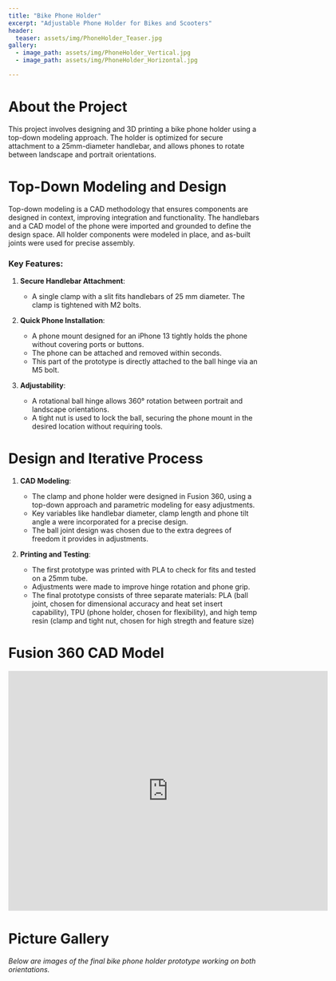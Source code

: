 ```yaml
---
title: "Bike Phone Holder"
excerpt: "Adjustable Phone Holder for Bikes and Scooters"
header:
  teaser: assets/img/PhoneHolder_Teaser.jpg
gallery:
  - image_path: assets/img/PhoneHolder_Vertical.jpg
  - image_path: assets/img/PhoneHolder_Horizontal.jpg

---
```


# About the Project

This project involves designing and 3D printing a bike phone holder using a top-down modeling approach. The holder is optimized for secure attachment to a 25mm-diameter handlebar, and allows phones to rotate between landscape and portrait orientations.

# Top-Down Modeling and Design

Top-down modeling is a CAD methodology that ensures  components are designed in context, improving integration and functionality. The handlebars and a CAD model of the phone were imported and grounded to define the design space. All holder components were modeled in place, and as-built joints were used for precise assembly.

### Key Features:
1. **Secure Handlebar Attachment**:
   - A single clamp with a slit fits handlebars of 25 mm diameter. The clamp is tightened with M2 bolts.

2. **Quick Phone Installation**:
   - A phone mount designed for an iPhone 13 tightly holds the phone without covering ports or buttons.
   - The phone can be attached and removed within seconds.
   - This part of the prototype is directly attached to the ball hinge via an M5 bolt.

3. **Adjustability**:
   - A rotational ball hinge allows 360° rotation between portrait and landscape orientations.
   - A tight nut is used to lock the ball, securing the phone mount in the desired location without requiring tools.

# Design and Iterative Process

1. **CAD Modeling**:
   - The clamp and phone holder were designed in Fusion 360, using a top-down approach and parametric modeling for easy adjustments.
   - Key variables like handlebar diameter, clamp length and phone tilt angle a were incorporated for a precise design.
   - The ball joint design was chosen due to the extra degrees of freedom it provides in adjustments.

2. **Printing and Testing**:
   - The first prototype was printed with PLA to check for fits  and tested on a 25mm tube.
   - Adjustments were made to improve hinge rotation and phone grip.
   - The final prototype consists of three separate materials: PLA (ball joint, chosen for dimensional accuracy and heat set insert capability), TPU (phone holder, chosen for flexibility), and high temp resin (clamp and tight nut, chosen for high stregth and feature size)


# Fusion 360 CAD Model

<iframe src="https://vanderbilt643.autodesk360.com/shares/public/SH286ddQT78850c0d8a454b25e577f9993e7?mode=embed" width="640" height="480" allowfullscreen="true" webkitallowfullscreen="true" mozallowfullscreen="true"  frameborder="0"></iframe>

# Picture Gallery
*Below are images of the final bike phone holder prototype working on both orientations.*
